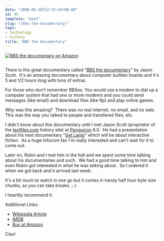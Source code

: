 ```yaml
---
date: "2008-05-16T22:15:43+00:00"
id: 95
template: "post"
slug: "/bbs-the-documentary/"
tags:
- technology
- history
title: "BBS the Documentary"
---
```


[![_BBS the documentary_ on Amazon](https://ws-na.amazon-adsystem.com/widgets/q?_encoding=UTF8&MarketPlace=US&ASIN=B0009NN6EA&ServiceVersion=20070822&ID=AsinImage&WS=1&Format=_SL160_&tag=thedocwha-20)](https://www.amazon.com/gp/product/B0009NN6EA/ref=as_li_tl?ie=UTF8&camp=1789&creative=9325&creativeASIN=B0009NN6EA&linkCode=as2&tag=thedocwha-20&linkId=cdf8bd50174b0936e6dab91c28034377)

<img src="https://ir-na.amazon-adsystem.com/e/ir?t=thedocwha-20&l=am2&o=1&a=B0009NN6EA" width="1" height="1" border="0" alt="Amazon bug" style="border:none !important; margin:0px !important;" />

There is this great documentary called
"[BBS the documentary](http://www.bbsdocumentary.com/ "Link to the documentary's homepage")"
by Jason Scott.  It's an amazing documentary about computer bulliten boards and
it's 5 and 1/2 hours long with tons of extras.

For those who don't remember BBSes: You would use a modem to dial up a computer
system that had one or more modems and you could send messages (like email) and
download files (like ftp) and play online games.

Why was this amazing?  There was no real internet, no email, and no web.  This
was the way you talked to people and transfered files, etc.

I didn't know about this documentary until I met Jason Scott (proprietor of the
[textfiles.com](http://textfiles.com) history site) at
[Penguicon](http://penguicon.org/ 'Official Penguicon site') 6.0.  He had a
presentation about his next documentary
"[Get Lamp](http://www.getlamp.com/ 'Official Get Lamp documentary site')" which
will be about interactive fiction.  As a huge Infocom fan I'm really interested
and can't wait for it to come out.

Later on, Robin and I met him in the hall and we spent some time talking about
his documentaries and such.  We had a good time talking to him and even Robin
got interested in what he was talking about.  So I ordered it when we got back
and it arrived last week.

It's a bit much to watch in one go but it comes in handy half hour byte size
chunks, so you can take breaks. ;-)

I heartily recommend it.

Additional Links:

- [Wikipedia Article](http://en.wikipedia.org/wiki/BBS:_The_Documentary)
- [IMDB](http://www.imdb.com/title/tt0460402/)
- [Buy at Amazon](http://amzn.to/2o3POdt)

Ciao!
